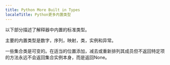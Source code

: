 ```yaml
---
title: Python More Built in Types
localeTitle: Python更多内置类型
---
```

以下部分描述了解释器中内置的标准类型。

主要的内置类型是数字，序列，映射，类，实例和异常。

一些集合类是可变的。在适当的位置添加，减去或重新排列其成员但不返回特定项的方法永远不会返回集合实例本身，而是返回None。